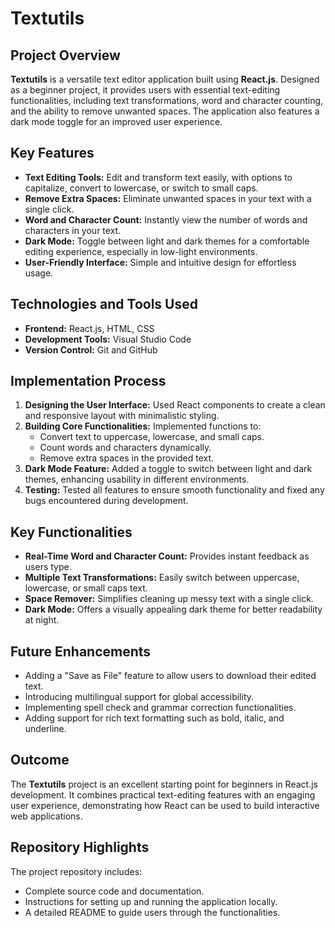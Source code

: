   <h1>Textutils</h1>
  <h2>Project Overview</h2>
    <p>
        <strong>Textutils</strong> is a versatile text editor application built using <strong>React.js</strong>. 
        Designed as a beginner project, it provides users with essential text-editing functionalities, including text transformations, word and character counting, and the ability to remove unwanted spaces. 
        The application also features a dark mode toggle for an improved user experience.
    </p>

  <h2>Key Features</h2>
    <ul>
        <li><strong>Text Editing Tools:</strong> Edit and transform text easily, with options to capitalize, convert to lowercase, or switch to small caps.</li>
        <li><strong>Remove Extra Spaces:</strong> Eliminate unwanted spaces in your text with a single click.</li>
        <li><strong>Word and Character Count:</strong> Instantly view the number of words and characters in your text.</li>
        <li><strong>Dark Mode:</strong> Toggle between light and dark themes for a comfortable editing experience, especially in low-light environments.</li>
        <li><strong>User-Friendly Interface:</strong> Simple and intuitive design for effortless usage.</li>
    </ul>
    <h2>Technologies and Tools Used</h2>
    <ul>
        <li><strong>Frontend:</strong> React.js, HTML, CSS</li>
        <li><strong>Development Tools:</strong> Visual Studio Code</li>
        <li><strong>Version Control:</strong> Git and GitHub</li>
    </ul>
    <h2>Implementation Process</h2>
    <ol>
        <li><strong>Designing the User Interface:</strong> Used React components to create a clean and responsive layout with minimalistic styling.</li>
        <li><strong>Building Core Functionalities:</strong> Implemented functions to:
            <ul>
                <li>Convert text to uppercase, lowercase, and small caps.</li>
                <li>Count words and characters dynamically.</li>
                <li>Remove extra spaces in the provided text.</li>
            </ul>
        </li>
        <li><strong>Dark Mode Feature:</strong> Added a toggle to switch between light and dark themes, enhancing usability in different environments.</li>
        <li><strong>Testing:</strong> Tested all features to ensure smooth functionality and fixed any bugs encountered during development.</li>
    </ol>
    <h2>Key Functionalities</h2>
    <ul>
        <li><strong>Real-Time Word and Character Count:</strong> Provides instant feedback as users type.</li>
        <li><strong>Multiple Text Transformations:</strong> Easily switch between uppercase, lowercase, or small caps text.</li>
        <li><strong>Space Remover:</strong> Simplifies cleaning up messy text with a single click.</li>
        <li><strong>Dark Mode:</strong> Offers a visually appealing dark theme for better readability at night.</li>
    </ul>
    <h2>Future Enhancements</h2>
    <ul>
        <li>Adding a "Save as File" feature to allow users to download their edited text.</li>
        <li>Introducing multilingual support for global accessibility.</li>
        <li>Implementing spell check and grammar correction functionalities.</li>
        <li>Adding support for rich text formatting such as bold, italic, and underline.</li>
    </ul>
    <h2>Outcome</h2>
    <p>
        The <strong>Textutils</strong> project is an excellent starting point for beginners in React.js development. 
        It combines practical text-editing features with an engaging user experience, demonstrating how React can be used to build interactive web applications.
    </p>
    <h2>Repository Highlights</h2>
    <p>
        The project repository includes:
        <ul>
            <li>Complete source code and documentation.</li>
            <li>Instructions for setting up and running the application locally.</li>
            <li>A detailed README to guide users through the functionalities.</li>
        </ul>
    </p>

